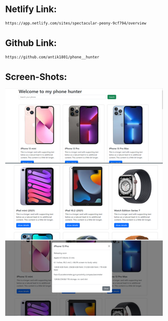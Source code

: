 # Netlify Link:
```
https://app.netlify.com/sites/spectacular-peony-9cf794/overview
```
# Github Link:
```
https://github.com/antik1801/phone__hunter
```
# Screen-Shots:
<img src="./ss/1.PNG" style="height: 240px; width: 100%">
<img src="./ss/2.PNG" style="height: 240px; width: 100%">
<img src="./ss/3.PNG" style="height: 240px; width: 100%">